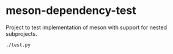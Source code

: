 # meson-dependency-test

Project to test implementation of meson with support for nested subprojects.

```shell
./test.py
```
